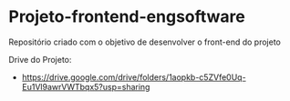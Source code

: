 # Projeto-frontend-engsoftware
Repositório criado com o objetivo de desenvolver o front-end do projeto

Drive do Projeto:
 - https://drive.google.com/drive/folders/1aopkb-c5ZVfe0Uq-Eu1Vl9awrVWTbqx5?usp=sharing

